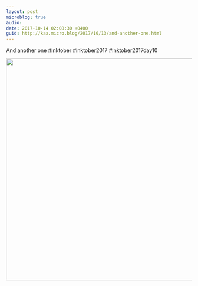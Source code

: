```yaml
---
layout: post
microblog: true
audio: 
date: 2017-10-14 02:08:30 +0400
guid: http://kaa.micro.blog/2017/10/13/and-another-one.html
---
```

And another one #inktober #inktober2017 #inktober2017day10

<img src="https://www.kaa.bz/uploads/2018/cbab7cca1f.jpg" width="600" height="600" />
